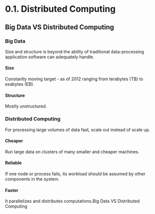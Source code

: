 # 0.1. Distributed Computing

## Big Data VS Distributed Computing

### Big Data

Size and structure is beyond the ability of traditional data-processing application software can adequately handle.

#### Size

Constantly moving target - as of 2012 ranging from terabytes (TB) to exabytes (EB).

#### Structure

Mostly unstructured.

### Distributed Computing

For processing large volumes of data fast, scale out instead of scale up.

#### Cheaper

Run large data on clusters of many smaller and cheaper machines.

#### Reliable

If one node or process fails, its workload should be assumed by other components in the system.

#### Faster

It parallelizes and distributes computations.Big Data VS Distributed Computing